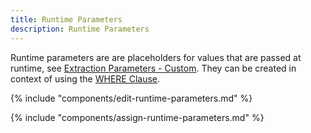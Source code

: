```yaml
---
title: Runtime Parameters
description: Runtime Parameters
---
```


Runtime parameters are are placeholders for values that are passed at runtime, see [Extraction Parameters - Custom](#link).
They can be created in context of using the [WHERE Clause](where-clause.md).

{% include "components/edit-runtime-parameters.md" %}

{% include "components/assign-runtime-parameters.md" %}

